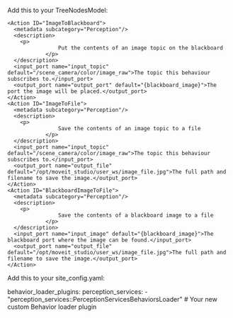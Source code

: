 Add this to your TreeNodesModel:


    <Action ID="ImageToBlackboard">
      <metadata subcategory="Perception"/>
      <description>
        <p>
                    Put the contents of an image topic on the blackboard
                </p>
      </description>
      <input_port name="input_topic" default="/scene_camera/color/image_raw">The topic this behaviour subscribes to.</input_port>
      <output_port name="output_port" default="{blackboard_image}">The port the image will be placed.</output_port>
    </Action>
    <Action ID="ImageToFile">
      <metadata subcategory="Perception"/>
      <description>
        <p>
                    Save the contents of an image topic to a file
                </p>
      </description>
      <input_port name="input_topic" default="/scene_camera/color/image_raw">The topic this behaviour subscribes to.</input_port>
      <output_port name="output_file" default="/opt/moveit_studio/user_ws/image_file.jpg">The full path and filename to save the image.</output_port>
    </Action>
    <Action ID="BlackboardImageToFile">
      <metadata subcategory="Perception"/>
      <description>
        <p>
                    Save the contents of a blackboard image to a file
                </p>
      </description>
      <input_port name="input_image" default="{blackboard_image}">The blackboard port where the image can be found.</input_port>
      <output_port name="output_file" default="/opt/moveit_studio/user_ws/image_file.jpg">The full path and filename to save the image.</output_port>
    </Action>


Add this to your site_config.yaml:

  behavior_loader_plugins:
    perception_services:
      - "perception_services::PerceptionServicesBehaviorsLoader"  # Your new custom Behavior loader plugin
